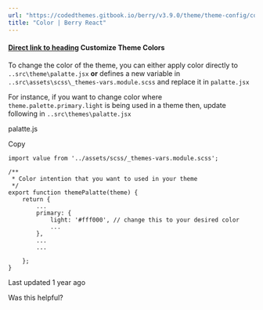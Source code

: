 ```yaml
---
url: "https://codedthemes.gitbook.io/berry/v3.9.0/theme/theme-config/color"
title: "Color | Berry React"
---
```


#### [Direct link to heading](https://codedthemes.gitbook.io/berry/v3.9.0/theme/theme-config/color\#customize-theme-colors)    Customize Theme Colors

To change the color of the theme, you can either apply color directly to `..src\theme\palatte.jsx` **or** defines a new variable in `..src\assets\scss\_themes-vars.module.scss` and replace it in `palatte.jsx`

For instance, if you want to change color where `theme.palette.primary.light` is being used in a theme then, update following in `..src\themes\palatte.jsx`

palatte.js

Copy

```inline-grid min-w-full grid-cols-[auto_1fr] [count-reset:line] print:whitespace-pre-wrap
import value from '../assets/scss/_themes-vars.module.scss';

/**
 * Color intention that you want to used in your theme
 */
export function themePalatte(theme) {
    return {
        ...
        primary: {
            light: '#fff000', // change this to your desired color
            ...
        },
        ...
        ...

    };
}
```

Last updated 1 year ago

Was this helpful?